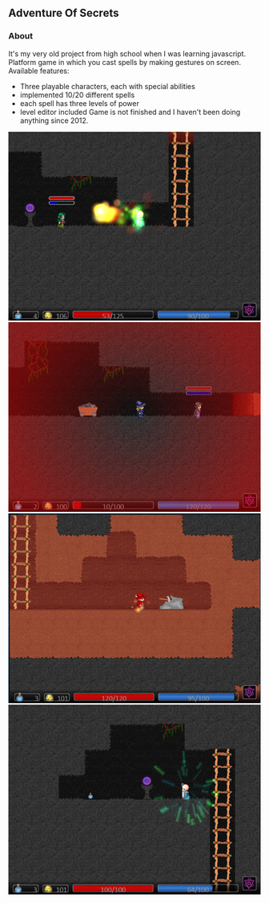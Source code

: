 ## Adventure Of Secrets
### About
It's my very old project from high school when I was learning javascript. Platform game in which you cast spells by making gestures on screen. Available features:
* Three playable characters, each with special abilities
* implemented 10/20 different spells
* each spell has three levels of power
* level editor included
Game is not finished and I haven't been doing anything since 2012.

![Figting with Elf](media/fight.png?raw=true  "Fighting with Elf")
![Blood effect when player has low HP](media/blood_efect.png?raw=true  "Blood effect when player has low HP")
![Speed up spell effect](media/haste.png?raw=true  "Speed up spell effect")
![Heal spell effect](media/heal_spell.png?raw=true  "Heal spell effect")
